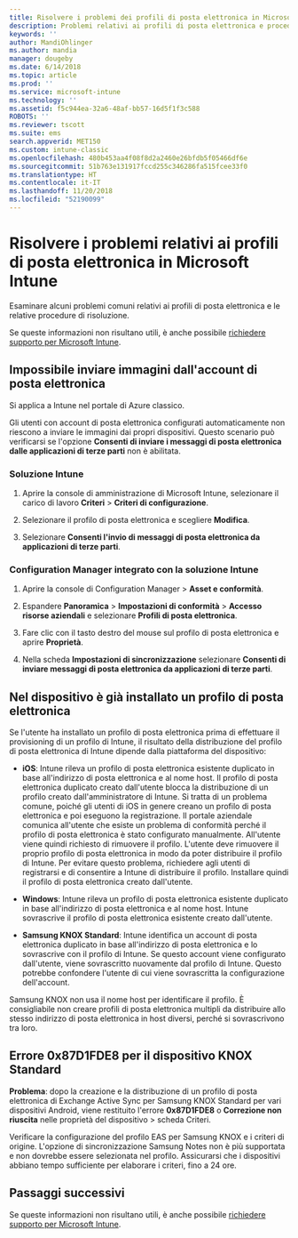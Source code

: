 ```yaml
---
title: Risolvere i problemi dei profili di posta elettronica in Microsoft Intune - Azure | Microsoft Docs
description: Problemi relativi ai profili di posta elettronica e procedure di risoluzione.
keywords: ''
author: MandiOhlinger
ms.author: mandia
manager: dougeby
ms.date: 6/14/2018
ms.topic: article
ms.prod: ''
ms.service: microsoft-intune
ms.technology: ''
ms.assetid: f5c944ea-32a6-48af-bb57-16d5f1f3c588
ROBOTS: ''
ms.reviewer: tscott
ms.suite: ems
search.appverid: MET150
ms.custom: intune-classic
ms.openlocfilehash: 480b453aa4f08f8d2a2460e26bfdb5f05466df6e
ms.sourcegitcommit: 51b763e131917fccd255c346286fa515fcee33f0
ms.translationtype: HT
ms.contentlocale: it-IT
ms.lasthandoff: 11/20/2018
ms.locfileid: "52190099"
---
```

# <a name="troubleshoot-email-profiles-in-microsoft-intune"></a>Risolvere i problemi relativi ai profili di posta elettronica in Microsoft Intune

Esaminare alcuni problemi comuni relativi ai profili di posta elettronica e le relative procedure di risoluzione.

Se queste informazioni non risultano utili, è anche possibile [richiedere supporto per Microsoft Intune](get-support.md).

## <a name="unable-to-send-images-from--email-account"></a>Impossibile inviare immagini dall'account di posta elettronica
Si applica a Intune nel portale di Azure classico.

Gli utenti con account di posta elettronica configurati automaticamente non riescono a inviare le immagini dai propri dispositivi. Questo scenario può verificarsi se l'opzione **Consenti di inviare i messaggi di posta elettronica dalle applicazioni di terze parti** non è abilitata.

### <a name="intune-solution"></a>Soluzione Intune

1. Aprire la console di amministrazione di Microsoft Intune, selezionare il carico di lavoro **Criteri** > **Criteri di configurazione**.

2. Selezionare il profilo di posta elettronica e scegliere **Modifica**.

3. Selezionare **Consenti l'invio di messaggi di posta elettronica da applicazioni di terze parti**.

### <a name="configuration-manager-integrated-with-intune-solution"></a>Configuration Manager integrato con la soluzione Intune

1. Aprire la console di Configuration Manager > **Asset e conformità**.

2. Espandere **Panoramica** > **Impostazioni di conformità** > **Accesso risorse aziendali** e selezionare **Profili di posta elettronica**.

3. Fare clic con il tasto destro del mouse sul profilo di posta elettronica e aprire **Proprietà**.

4. Nella scheda **Impostazioni di sincronizzazione** selezionare **Consenti di inviare messaggi di posta elettronica da applicazioni di terze parti**.

## <a name="device-already-has-an-email-profile-installed"></a>Nel dispositivo è già installato un profilo di posta elettronica

Se l'utente ha installato un profilo di posta elettronica prima di effettuare il provisioning di un profilo di Intune, il risultato della distribuzione del profilo di posta elettronica di Intune dipende dalla piattaforma del dispositivo:

- **iOS**: Intune rileva un profilo di posta elettronica esistente duplicato in base all'indirizzo di posta elettronica e al nome host. Il profilo di posta elettronica duplicato creato dall'utente blocca la distribuzione di un profilo creato dall'amministratore di Intune. Si tratta di un problema comune, poiché gli utenti di iOS in genere creano un profilo di posta elettronica e poi eseguono la registrazione. Il portale aziendale comunica all'utente che esiste un problema di conformità perché il profilo di posta elettronica è stato configurato manualmente. All'utente viene quindi richiesto di rimuovere il profilo. L'utente deve rimuovere il proprio profilo di posta elettronica in modo da poter distribuire il profilo di Intune. Per evitare questo problema, richiedere agli utenti di registrarsi e di consentire a Intune di distribuire il profilo. Installare quindi il profilo di posta elettronica creato dall'utente.

- **Windows**: Intune rileva un profilo di posta elettronica esistente duplicato in base all'indirizzo di posta elettronica e al nome host. Intune sovrascrive il profilo di posta elettronica esistente creato dall'utente.

- **Samsung KNOX Standard**: Intune identifica un account di posta elettronica duplicato in base all'indirizzo di posta elettronica e lo sovrascrive con il profilo di Intune. Se questo account viene configurato dall'utente, viene sovrascritto nuovamente dal profilo di Intune. Questo potrebbe confondere l'utente di cui viene sovrascritta la configurazione dell'account.

Samsung KNOX non usa il nome host per identificare il profilo. È consigliabile non creare profili di posta elettronica multipli da distribuire allo stesso indirizzo di posta elettronica in host diversi, perché si sovrascrivono tra loro.

## <a name="error--0x87d1fde8-for-knox-standard-device"></a>Errore 0x87D1FDE8 per il dispositivo KNOX Standard
**Problema**: dopo la creazione e la distribuzione di un profilo di posta elettronica di Exchange Active Sync per Samsung KNOX Standard per vari dispositivi Android, viene restituito l'errore **0x87D1FDE8** o **Correzione non riuscita** nelle proprietà del dispositivo > scheda Criteri.

Verificare la configurazione del profilo EAS per Samsung KNOX e i criteri di origine. L'opzione di sincronizzazione Samsung Notes non è più supportata e non dovrebbe essere selezionata nel profilo. Assicurarsi che i dispositivi abbiano tempo sufficiente per elaborare i criteri, fino a 24 ore.

## <a name="next-steps"></a>Passaggi successivi
Se queste informazioni non risultano utili, è anche possibile [richiedere supporto per Microsoft Intune](get-support.md).